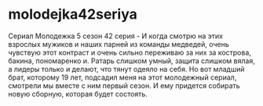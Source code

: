 # molodejka42seriya
Сериал Молодежка 5 сезон 42 серия - И когда смотрю на этих взрослых мужиков и наших парней из команды медведей, очень чувствую этот контраст и очень сильно переживаю за них за кострова, бакина, пономаренко и. Ратарь слишком умный, защита слишком вялая, а лидеры только и делают, что тянут одеяло на себя. Но вот младший брат, которому 19 лет, подсадил меня на этот молодежный сериал, смотрели мы вместе с ним первый сезон. И ему придется собирать новую сборную, которая будет состоять.
